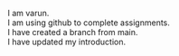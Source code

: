 I am varun.<br>
I am using github to complete assignments.<br>
I have created a branch from main.<br>
I have updated my introduction.<br>
